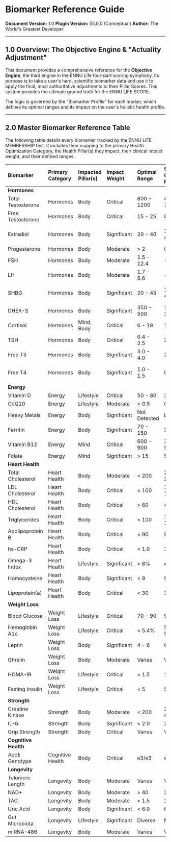 # Biomarker Reference Guide

**Document Version:** 1.0
**Plugin Version:** 55.0.0 (Conceptual)
**Author:** The World's Greatest Developer

---

## 1.0 Overview: The Objective Engine & "Actuality Adjustment"

This document provides a comprehensive reference for the **Objective Engine**, the third engine in the ENNU Life four-part scoring symphony. Its purpose is to take a user's hard, scientific biomarker data and use it to apply the final, most authoritative adjustments to their Pillar Scores. This system provides the ultimate ground truth for the ENNU LIFE SCORE.

The logic is governed by the "Biomarker Profile" for each marker, which defines its optimal ranges and its impact on the user's holistic health profile.

---

## 2.0 Master Biomarker Reference Table

The following table details every biomarker tracked by the ENNU LIFE MEMBERSHIP test. It includes their mapping to the primary Health Optimization Category, the Health Pillar(s) they impact, their clinical impact weight, and their defined ranges.

| Biomarker | Primary Category | Impacted Pillar(s) | Impact Weight | Optimal Range | Sub-Optimal Range | Poor Range | Units |
| :--- | :--- | :--- | :--- | :--- | :--- | :--- | :--- |
| **Hormones** | | | | | | | |
| Total Testosterone| Hormones | Body | Critical | 800 - 1200 | 400-799 | < 400 | ng/dL |
| Free Testosterone| Hormones | Body | Critical | 15 - 25 | 8-14.9 | < 8 | pg/mL |
| Estradiol | Hormones | Body | Significant | 20 - 40 | 10-19 or 41-60 | < 10 or > 60 | pg/mL |
| Progesterone | Hormones | Body | Moderate | > 2 | 0.5 - 1.9 | < 0.5 | ng/mL |
| FSH | Hormones | Body | Moderate | 1.5 - 12.4 | - | > 12.4 | mIU/mL |
| LH | Hormones | Body | Moderate | 1.7 - 8.6 | - | > 8.6 | mIU/mL |
| SHBG | Hormones | Body | Significant | 20 - 45 | 10-19 or 46-60 | < 10 or > 60 | nmol/L |
| DHEA-S | Hormones | Body | Significant | 350 - 500 | 150-349 | < 150 | µg/dL |
| Cortisol | Hormones | Mind, Body | Critical | 6 - 18 | 18.1-22 | > 22 | µg/dL |
| TSH | Hormones | Body | Critical | 0.4 - 2.5 | 2.51-4.5 | > 4.5 | µIU/mL |
| Free T3 | Hormones | Body | Significant | 3.0 - 4.0 | 2.3-2.9 | < 2.3 | pg/mL |
| Free T4 | Hormones | Body | Significant | 1.0 - 1.5 | 0.8-0.9 | < 0.8 or > 1.8| ng/dL |
| **Energy** | | | | | | | |
| Vitamin D | Energy | Lifestyle | Critical | 50 - 80 | 30-49 | < 30 | ng/mL |
| CoQ10 | Energy | Lifestyle | Moderate | > 0.9 | 0.5-0.89 | < 0.5 | µg/mL |
| Heavy Metals | Energy | Body | Significant | Not Detected | Low | High | varied |
| Ferritin | Energy | Body | Significant | 70 - 150 | 30-69 | < 30 | ng/mL |
| Vitamin B12 | Energy | Mind | Critical | 600 - 900 | 300-599 | < 300 | pg/mL |
| Folate | Energy | Mind | Significant | > 15 | 5-14.9 | < 5 | ng/mL |
| **Heart Health** | | | | | | | |
| Total Cholesterol| Heart Health | Body | Moderate | < 200 | 200-239 | >= 240 | mg/dL |
| LDL Cholesterol | Heart Health | Body | Critical | < 100 | 100-159 | >= 160 | mg/dL |
| HDL Cholesterol | Heart Health | Body | Critical | > 60 | 40-59 | < 40 | mg/dL |
| Triglycerides | Heart Health | Body | Critical | < 100 | 100-149 | >= 150 | mg/dL |
| Apolipoprotein B| Heart Health | Body | Critical | < 90 | 90-110 | > 110 | mg/dL |
| hs-CRP | Heart Health | Body | Critical | < 1.0 | 1.0-3.0 | > 3.0 | mg/L |
| Omega-3 Index | Heart Health | Lifestyle | Significant | > 8% | 4-8% | < 4% | % |
| Homocysteine | Heart Health | Body | Significant | < 9 | 9-15 | > 15 | µmol/L |
| Lipoprotein(a) | Heart Health | Body | Critical | < 30 | 30-50 | > 50 | mg/dL |
| **Weight Loss** | | | | | | | |
| Blood Glucose | Weight Loss | Lifestyle | Critical | 70 - 90 | 91-100 | > 100 | mg/dL |
| Hemoglobin A1c | Weight Loss | Lifestyle | Critical | < 5.4% | 5.4-5.6% | >= 5.7% | % |
| Leptin | Weight Loss | Body | Significant | 4 - 6 | 6.1-10 | > 10 | ng/mL |
| Ghrelin | Weight Loss | Body | Moderate | Varies | Varies | Varies | pg/mL |
| HOMA-IR | Weight Loss | Lifestyle | Critical | < 1.5 | 1.5-2.5 | > 2.5 | index |
| Fasting Insulin| Weight Loss | Lifestyle | Critical | < 5 | 5-10 | > 10 | µIU/mL |
| **Strength** | | | | | | | |
| Creatine Kinase| Strength | Body | Moderate | < 200 | 200-400 | > 400 | U/L |
| IL-6 | Strength | Body | Significant | < 2.0 | 2.0-5.0 | > 5.0 | pg/mL |
| Grip Strength | Strength | Body | Critical | Varies | Varies | Varies | kg |
| **Cognitive Health** | | | | | | | |
| ApoE Genotype | Cognitive Health| Body | Critical | e3/e3 | e3/e4 | e4/e4 | genotype |
| **Longevity** | | | | | | | |
| Telomere Length | Longevity | Body | Moderate | Varies | Varies | Varies | kb |
| NAD+ | Longevity | Body | Moderate | > 40 | 20-39.9 | < 20 | µM |
| TAC | Longevity | Body | Moderate | > 1.5 | 1.0-1.49 | < 1.0 | mM |
| Uric Acid | Longevity | Body | Significant | < 6.0 | 6.0-7.0 | > 7.0 | mg/dL |
| Gut Microbiota | Longevity | Lifestyle | Significant | Diverse | Moderate | Low | index |
| miRNA-486 | Longevity | Body | Moderate | Varies | Varies | Varies | expression | 